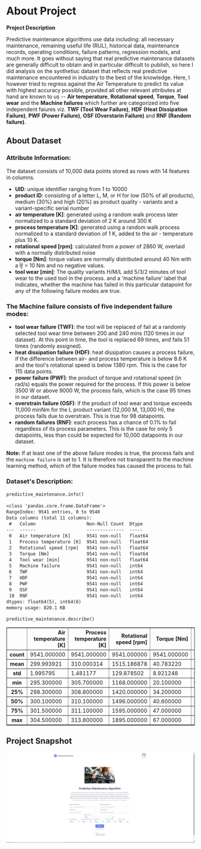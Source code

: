 # About Project

**Project Description**

Predictive maintenance algorithms use data including: all necessary maintenance, remaining useful life (RUL), historical data, maintenance records, operating conditions, failure patterns, regression models, and much more. It goes without saying that real predictive maintenance datasets are generally difficult to obtain and in particular difficult to publish, so here I did analysis on the synthetiuc dataset that reflects real predictive maintenance encountered in industry to the best of the knowledge. Here, I however tried to regress against the Air Temperature to predict its value with highest accuracy possible, provided all other relevant attributes at hand are known to us -- **Air temperature**, **Rotational speed**, **Torque**, **Tool wear** and the **Machine failures** which further are categorized into five independent faiures viz. **TWF (Tool Wear Failure)**, **HDF (Heat Dissipation Failure)**, **PWF (Power Failure)**, **OSF (Overstarin Failure)** and **RNF (Random failure)**.

## About Dataset

### Attribute Information:

The dataset consists of 10,000 data points stored as rows with 14 features in columns.
- **UID**: unique identifier ranging from 1 to 10000
- **product ID**: consisting of a letter L, M, or H for low (50% of all products), medium (30%) and high (20%) as product quality - variants and a variant-specific serial number
- **air temperature [K]**: generated using a random walk process later normalized to a standard deviation of 2 K around 300 K
- **process temperature [K]**: generated using a random walk process normalized to a standard deviation of 1 K, added to the air - temperature plus 10 K.
- **rotational speed [rpm]**: calculated from a power of 2860 W, overlaid with a normally distributed noise
- **torque [Nm]**: torque values are normally distributed around 40 Nm with a Ïƒ = 10 Nm and no negative values.
- **tool wear [min]**: The quality variants H/M/L add 5/3/2 minutes of tool wear to the used tool in the process. and a 'machine failure' label that indicates, whether the machine has failed in this particular datapoint for any of the following failure modes are true.

### The Machine failure consists of five independent failure modes: 

- **tool wear failure (TWF)**: the tool will be replaced of fail at a randomly selected tool wear time between 200 and 240 mins (120 times in our dataset). At this point in time, the tool is replaced 69 times, and fails 51 times (randomly assigned).
- **heat dissipation failure (HDF)**: heat dissipation causes a process failure, if the difference between air- and process temperature is below 8.6 K and the tool's rotational speed is below 1380 rpm. This is the case for 115 data points.
- **power failure (PWF)**: the product of torque and rotational speed (in rad/s) equals the power required for the process. If this power is below 3500 W or above 9000 W, the process fails, which is the case 95 times in our dataset.
- **overstrain failure (OSF)**: if the product of tool wear and torque exceeds 11,000 minNm for the L product variant (12,000 M, 13,000 H), the process fails due to overstrain. This is true for 98 datapoints.
- **random failures (RNF)**: each process has a chance of 0.1% to fail regardless of its process parameters. This is the case for only 5 datapoints, less than could be expected for 10,000 datapoints in our dataset.

**Note:** If at least one of the above failure modes is true, the process fails and the `machine failure` is set to 1. It is therefore not transparent to the machine learning method, which of the failure modes has caused the process to fail.

### Dataset's Description:


```python
predictive_maintenance.info()
```

    <class 'pandas.core.frame.DataFrame'>
    RangeIndex: 9541 entries, 0 to 9540
    Data columns (total 11 columns):
     #   Column                   Non-Null Count  Dtype  
    ---  ------                   --------------  -----  
     0   Air temperature [K]      9541 non-null   float64
     1   Process temperature [K]  9541 non-null   float64
     2   Rotational speed [rpm]   9541 non-null   float64
     3   Torque [Nm]              9541 non-null   float64
     4   Tool wear [min]          9541 non-null   float64
     5   Machine failure          9541 non-null   int64  
     6   TWF                      9541 non-null   int64  
     7   HDF                      9541 non-null   int64  
     8   PWF                      9541 non-null   int64  
     9   OSF                      9541 non-null   int64  
     10  RNF                      9541 non-null   int64  
    dtypes: float64(5), int64(6)
    memory usage: 820.1 KB
    


```python
predictive_maintenance.describe()
```




<div>
<table border="1" class="dataframe">
  <thead>
    <tr style="text-align: right;">
      <th></th>
      <th>Air temperature [K]</th>
      <th>Process temperature [K]</th>
      <th>Rotational speed [rpm]</th>
      <th>Torque [Nm]</th>
      <th>Tool wear [min]</th>
      <th>Machine failure</th>
      <th>TWF</th>
      <th>HDF</th>
      <th>PWF</th>
      <th>OSF</th>
      <th>RNF</th>
    </tr>
  </thead>
  <tbody>
    <tr>
      <th>count</th>
      <td>9541.000000</td>
      <td>9541.000000</td>
      <td>9541.000000</td>
      <td>9541.000000</td>
      <td>9541.000000</td>
      <td>9541.000000</td>
      <td>9541.000000</td>
      <td>9541.000000</td>
      <td>9541.000000</td>
      <td>9541.000000</td>
      <td>9541.000000</td>
    </tr>
    <tr>
      <th>mean</th>
      <td>299.993921</td>
      <td>310.000314</td>
      <td>1515.186878</td>
      <td>40.783220</td>
      <td>108.017923</td>
      <td>0.027984</td>
      <td>0.004402</td>
      <td>0.011739</td>
      <td>0.003144</td>
      <td>0.009328</td>
      <td>0.001991</td>
    </tr>
    <tr>
      <th>std</th>
      <td>1.995795</td>
      <td>1.481177</td>
      <td>129.878502</td>
      <td>8.921248</td>
      <td>63.580291</td>
      <td>0.164937</td>
      <td>0.066205</td>
      <td>0.107714</td>
      <td>0.055989</td>
      <td>0.096136</td>
      <td>0.044583</td>
    </tr>
    <tr>
      <th>min</th>
      <td>295.300000</td>
      <td>305.700000</td>
      <td>1168.000000</td>
      <td>20.100000</td>
      <td>0.000000</td>
      <td>0.000000</td>
      <td>0.000000</td>
      <td>0.000000</td>
      <td>0.000000</td>
      <td>0.000000</td>
      <td>0.000000</td>
    </tr>
    <tr>
      <th>25%</th>
      <td>298.300000</td>
      <td>308.800000</td>
      <td>1420.000000</td>
      <td>34.200000</td>
      <td>53.000000</td>
      <td>0.000000</td>
      <td>0.000000</td>
      <td>0.000000</td>
      <td>0.000000</td>
      <td>0.000000</td>
      <td>0.000000</td>
    </tr>
    <tr>
      <th>50%</th>
      <td>300.100000</td>
      <td>310.100000</td>
      <td>1496.000000</td>
      <td>40.600000</td>
      <td>108.000000</td>
      <td>0.000000</td>
      <td>0.000000</td>
      <td>0.000000</td>
      <td>0.000000</td>
      <td>0.000000</td>
      <td>0.000000</td>
    </tr>
    <tr>
      <th>75%</th>
      <td>301.500000</td>
      <td>311.100000</td>
      <td>1595.000000</td>
      <td>47.000000</td>
      <td>162.000000</td>
      <td>0.000000</td>
      <td>0.000000</td>
      <td>0.000000</td>
      <td>0.000000</td>
      <td>0.000000</td>
      <td>0.000000</td>
    </tr>
    <tr>
      <th>max</th>
      <td>304.500000</td>
      <td>313.800000</td>
      <td>1895.000000</td>
      <td>67.000000</td>
      <td>253.000000</td>
      <td>1.000000</td>
      <td>1.000000</td>
      <td>1.000000</td>
      <td>1.000000</td>
      <td>1.000000</td>
      <td>1.000000</td>
    </tr>
  </tbody>
</table>
</div>



## Project Snapshot
<div>
<center> <img src="project_snapshot.png"> </center>
</div>